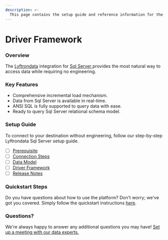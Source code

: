 ```yaml
---
description: >-
  This page contains the setup guide and reference information for the Sql Server source connector.
---
```


# Driver Framework

### Overview

The [Lyftrondata](https://www.lyftrondata.com/) integration for [Sql Server](https://www.lyftrondata.com/integration/sql-server/)[ ](https://www.lyftrondata.com/integration/sql-server/)provides the most natural way to access data while requiring no engineering.

### Key Features

* Comprehensive incremental load mechanism.
* Data from Sql Server is available in real-time.&#x20;
* ANSI SQL is fully supported to query data with ease.
* Ready to query Sql Server relational schema model.

### Setup Guide

To connect to your destination without engineering, follow our step-by-step Lyftrondata Sql Server setup guide.

* [ ] [Prerequisite](../../technology-analytics/sql-server/prerequisite.md)
* [ ] [Connection Steps](../../technology-analytics/sql-server/connection-steps.md)
* [ ] [Data Model](../../technology-analytics/sql-server/data-model/)
* [ ] [Driver Framework](../../technology-analytics/sql-server/driver-framework/)
* [ ] [Release Notes](../../technology-analytics/sql-server/release-notes.md)

### Quickstart Steps

Do you have questions about how to use the platform? Don't worry; we've got you covered. Simply follow the quickstart instructions [here](../../../quickstart-steps.md).

### Questions? <a href="#questions" id="questions"></a>

We're always happy to answer any additional questions you may have! [Set up a meeting with our data experts.](https://www.lyftrondata.com/book-a-meeting/)


